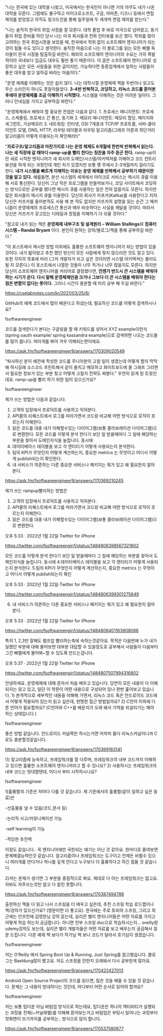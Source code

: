   "나는 한국에 있는 대학을 나왔고, 미국에서는 한국인이 아니면 거의 아무도 내가 나온 대학을 모른다. 그럼에도 불구하고 마이크로소프트, 구글, 아마존, 디즈니 등에서 면접 제의를 받았었고 아직도 링크드인을 통해 일주일에 두 세개씩 면접 제의를 받는다."

"나는 솔직히 한국의 취업 사정을 잘 모른다. 대학 졸업 후 바로 미국으로 넘어왔고, 동기들이 취업 준비를 하던 당시 나는 미국 회사들과 전화 인터뷰를 보곤 했다. 학위를 많이 고려하는 한국 취업시장을 보았을 때, 한국에서 학위 없이 소프트웨어 엔지니어가 되는 것이 힘들 수도 있다고 생각한다. 솔직한 마음으로 나는 이 블로그를 읽는 모든 삐멜 독자들이 한국 시장을 탈출하길 바란다. 해외의 소프트웨어 엔지니어의 수요는 가히 폭발적이라 국내보다 임금도 대우도 훨씬 좋기 때문이다. 이 글은 소프트웨어 엔지니어로 성장하고 싶은 모든 사람들을 위한 글이지만, 가능하다면 동종업계에서 일하는 사람들이 좋은 대우를 받고 일하길 바라는 마음이다."

"운영 체제를 이해하는 것은 쉽지 않다. 나는 대학시절 운영체제 책을 두번이나 읽고도 무슨 소리인지 하나도 못알아들었다. **3-4번 반복하고, 코딩하고, 리눅스 코드를 뜯어본 후에야 운영체제를 조금 이해하기 시작했다.** 시스템을 이해하는 것은 어려운 일이다. 그러니 인내심을 가지고 공부하길 바란다."

"운영체제에서 배워야 할 중요한 컨셉은 다음과 같다. 1. 프로세스 매니지먼트: 프로세스, 스케줄링, 프로세스 간 통신, 동기화 2. 메모리 매니지먼트: 메모리 할당, 페이지와 세그먼트, 가상메모리 3. 네트워킹: 인터넷, OSI 7계층과 TCP/IP 프로토콜, 서버-클라이언트 모델, DNS, HTTP, 라우팅 테이블과 라우팅 알고리즘(그래프 이론과 최단거리 알고리즘이 어떻게 이용되는지 확인해라!)"

"**자료구조/알고리즘과 마찬가지로 나는 운영 체제도 6개월에 한번씩 반복해서 읽는다. 나는 새 직장에 갈 때마다 ramp-up을 빨리 한다는 칭찬을 자주 듣곤 한다.** ramp-up이란 새로 시작한 엔지니어가 새 회사의 도메인/시스템/아키텍쳐를 이해하고 코드 컨트리뷰션을 하게 되는 과정인데 개인 차가 있겠지만 보통 몇 주에서 2-3개월까지 걸리기도 한다. **내가 시스템을 빠르게 이해하는 이유는 운영 체제를 반복해서 공부하기 때문이란 것을 알고 있다.** 예를들면, 분산 시스템의 세계에서 마이크로 서비스는 메시지 큐를 이용해 서로 통신한다. 당신이 그냥 작은 프로그램을 만들어보거나, 코딩 사이트에서 코딩하는 방식으로만 공부를 했다면 메시지 큐를 사용하는 일은 전혀 없을지도 모른다. 하지만 많은 회사들이 메시지 큐를 이용한다. 당신의 회사가 카프카(Kafka)를 사용한다고 치자. 당신은 카프카를 들어본적도 사용 해 본 적도 없지만 카프카의 설명을 읽는 순간 그 메커니즘이 운영체제의 프로세스간 통신과 매우 비슷하다는 사실을 깨달을 것이다. 따라서 당신은 카프카가 갖고있는 디테일과 장점을 이해하기 더 쉬울 것이다."

"참고로 내가 읽는 책은 **운영체제 내부구조 및 설계원리 – William Stallings**와  **컴퓨터 시스템 – Randal Bryant**  이다. 본인이 원하는 강의/블로그/책을 통해 공부하길 바란다."

"이 포스트에서 제시한 방법 이외에도 훌륭한 소프트웨어 엔지니어가 되는 방법이 있을 것이다. 내가 밟아왔고 추천 했던 방신이 모든 사람에게 맞지 않으리란 것도 알고 있다. 또한 각자의 목표에 따라 (그저 개발자가 되고 싶은 것이라면 시스템 아키텍쳐는 몰라도 될 지 모른다.) 이 포스트에서 나열한 것들이 너무 적거나 너무 많을지도 모른다. 하지만 당신이 소프트웨어 엔지니어를 커리어로 결정했다면, **언젠가 반드시 큰 시스템을 배워야 하는 시기가 온다. 다시 말해 운영체제만큼 크거나 그보다 더 큰 시스템을 배워야 한다는 점은 변함이 없다는 뜻이다.** 그러니 시간이 충분할 때 미리 공부 해 두길 바란다."

https://cselabnotes.com/kr/2021/03/25/6/


GitHub의 예제 코드에서 많이 배운다고 하셨는데, 필요하신 코드를 어떻게 검색하시나요?

fsoftwareengineer

코드를 검색한다기 본다는 구글링을 할 때 키워드를 넣어서 XYZ example이런식(spring oauth example/ spring kassandra example)으로 검색하면 나오는 코드들를 많이 봅니다. 여러개를 봐야 겨우 이해되는편이에요.

https://ask.fm/fsoftwareengineer9/answers/170309020549

"퇴사하신 분이 예전에 작성한 코드를 주니어분이 고칠 일이 생겼는데 어떻게 할지 막막해 하시길래 소스코드 프린트해서 같이 줄치고 메모하고 화이트보드에 콜 그래프 그리면서 필요한 정보가 있는 부분 찾고 어떻게 고칠지 전략도 짜봤다." 우연히 읽게 된 트윗인데요. ramp-up을 빨리 하기 위한 팁이 있으신가요?

fsoftwareengineer

제가 쓰는 방법은 다음과 같습니다.
1. 고객의 입장에서 프로덕트를 사용하고 익혀본다.
2. API콜의 리퀘스트에서 로그를 따라가면서 코드랑 비교해 어떤 방식으로 로직이 흐르는지 이해한다.
3. 읽은 코드를 대충 내가 이해할수있는 다이어그램(보통 콜라보레이션 다이어그램)으로 변환한다.
모든 코드를 이렇게 분석 한다기 보단 일 받을때마다 그 일에 해당하는 부분을 찾아서 도메인지식을 늘립니다. 동시에
4. 데이터베이스 테이블을 보고 각 엔티티가 어떻게 사용되는지 분석한다.
5. 팀의 KPI가 무엇인지 어떻게 계산하는지, 중요한 metrics 는 무엇이고 어디서 어떻게 publish되는지 확인한다.
6. 내 서비스가 의존하는 다른 중요한 서비스나 패키지는 뭐가 있고 왜 필요한지 알아본다.

https://ask.fm/fsoftwareengineer9/answers/170369210245

제가 쓰는 rampup빨리하는 방법은
1. 고객의 입장에서 프로덕트를 사용하고 익혀본다.
2. API콜의 리퀘스트에서 로그를 따라가면서 코드랑 비교해 어떤 방식으로 로직이 흐르는지 이해한다. 
3. 읽은 코드를 대충 내가 이해할수있는  다이어그램(보통 콜라보레이션 다이어그램)으로 변환한다.

오후 5:33 · 2022년 1월 22일·Twitter for iPhone

https://twitter.com/fsoftwareengin1/status/1484806398567321602

모든 코드를 이렇게 분석 한다기 보단 일 받을때마다 그 일에 해당하는 부분을 찾아서 도메인지식을 늘립니다. 동시에
4.데이터베이스 테이블을 보고 각 엔티티가 어떻게 사용되는지 분석한다.
5.팀의 KPI가 무엇인지 어떻게 계산하는지, 중요한 metrics 는 무엇이고 어디서 어떻게 publish되는지 확인

오후 5:33 · 2022년 1월 22일·Twitter for iPhone

https://twitter.com/fsoftwareengin1/status/1484806399301275649

6. 내 서비스가 의존하는 다른 중요한 서비스나 패키지는 뭐가 있고 왜 필요한지 알아본다.

오후 5:33 · 2022년 1월 22일·Twitter for iPhone

https://twitter.com/fsoftwareengin1/status/1484806401163608066

특히 1, 2,3만 잘해도 램프업 빨리하는축에 속하는것같아요. 목적은 다음번에 누가 내가 일했던 부분에 대해 물어보면 대부분 대답할 수 있을정도로 공부해서 사람들이 다음부터 그건 삐멜에게 물어봐~할 수 있도록 만드는겁니다.

오후 5:37 · 2022년 1월 22일·Twitter for iPhone

https://twitter.com/fsoftwareengin1/status/1484807507994316802

안녕하세요. 운영체제에 대해 혼자서 처음 배우고 있습니다. 당연히 모든 내용이 다 이해되지는 않고 있고, 일단 이 학문이 어떤 내용으로 구성되어 있나 한번 훑어보고 있습니다. 1) 본격적으로 세부적인 내용을 이해해 가면서, 리눅스 코드 혹은 안드로이드 코드에서 어떻게 적용되어 있는지 읽고 싶은데, 현명한 접근 방법일까요? 2) C언어 이외에 다른 언어가 필요할까요? (C언어와 C++를 배운지가 오래 돼서 기억을 되살리기는 해야 하는 상태입니다.)

fsoftwareengineer

좋은 방법 같습니다. 안드로이드 커널쪽만 하시는거면 어차피 둘다 리눅스커널이니까 C로도 충분할것같습니다.

https://ask.fm/fsoftwareengineer9/answers/170369163141

\1) 알고리즘에 능숙하고, 프레임워크를 잘 다루며, 프레임워크의 내부 코드까지 이해하고 있으면 훌륭한 소프트웨어 엔지니어라고 할 수 있나요? 2) 사용하시는 프레임워크의 내부 코드는 방대할텐데, 어디서 부터 시작하시나요?

fsoftwareengineer

1)훌륭함의 기준은 저마다 다를 것 같습니다. 제 기준에서의 훌륭함(같이 일하고 싶은 동료)은

-산출물을 낼 수 있음(코드,문서 등)

-논리적 사고/커뮤니케이션 가능

-self learning이 가능

-적당한 추진력

이정도 같습니다.. 꼭 엔지니어에만 국한되는 얘기는 아닌 것 같아요. 한마디로 줄여보면 문제해결능력인것 같습니다. 알고리즘이나 프레임워크는 도구이고 언제든 바뀔수 있으니 여러개를 안다거나 하나를 깊게 안다고 누구보다 더 훌륭하다고 하긴 힘들 것 같습니다.

2)저는 문제가 생기면 그 부분을 중점적으로 봐요. 제대로 다 아는 프레임워크는 없고요. 자바도 자주쓰는것만 알고 다 알진 못합니다.

https://ask.fm/fsoftwareengineer9/answers/170387494789

출판하신 책을 다 읽고 나서 스프링을 더 배우고 싶은데, 추천 스프링 학습 로드맵이나 책/강의가 있으신가요? (영문이면 더 좋고요). 한국에는 주로 토비의 스프링, 그리고 최근에는 인프런에 김영한님 강의 듣는데, 실리콘 밸리 엔지니어들은 어떤 자료를 가지고 어떻게 학습 하는지 궁금합니다. 아니면 전부 스프링 doc으로 학습하시는지… oreilly랑 udemy강의도 보는데, 실리콘 밸리 개발자들은 어떤 자료를 보고 배우는지 궁금해서 질문 드립니다. 다른 예제 책 보다가 작가님 책 보니 코드가 달라서 호기심이 생겼습니다.
	
fsoftwareengineer

저는 O’Reilly 에서 Spring Boot Up & Running, Just Spring를 참고했습니다. 블로그는 Baeldung많이 봤고요. 저도 스프링을 안한지 오래돼서 다시 공부한게 많아요.

https://ask.fm/fsoftwareengineer9/answers/170422427013

Android Open Source Project의 코드를 읽으면, 많은 것을 배울 수 있을 것 같습니다. 문제는 그 내용이 방대하다는 것인데, 어디부터 어떤 순서로 읽어야 할까요?
	
fsoftwareengineer

저는 보통 탑다운 아님 바텀업 방식으로 하는데요, 탑다운은 하나의 액티비티가 실행되는 과정을 전체(~커널레벨)를 이해해 뜯어보는거고 바텀업은 부팅시 일어나는 과정부터 첫화면이 뜨기까지를 공부하는.. 방식으로 많이 합니다.

https://ask.fm/fsoftwareengineer9/answers/170537580677


